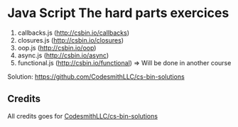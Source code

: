 # Java Script The hard parts exercices

1. callbacks.js (http://csbin.io/callbacks)
2. closures.js (http://csbin.io/closures)
3. oop.js (http://csbin.io/oop)
4. async.js (http://csbin.io/async)
5. functional.js (http://csbin.io/functional) => Will be done in another course

Solution: https://github.com/CodesmithLLC/cs-bin-solutions

## Credits

All credits goes for [CodesmithLLC/cs-bin-solutions](https://github.com/CodesmithLLC/cs-bin-solutions)
